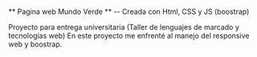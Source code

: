** Pagina web Mundo Verde ** 
-- Creada con Html, CSS y JS (boostrap)

Proyecto para entrega universitaria (Taller de lenguajes de marcado y tecnologías web)
  En este proyecto me enfrenté al manejo del responsive web y boostrap.
